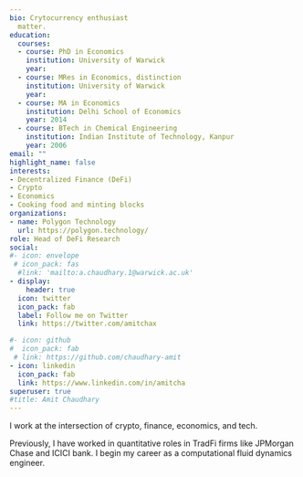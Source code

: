 ```yaml
---
bio: Crytocurrency enthusiast 
  matter.
education:
  courses:
  - course: PhD in Economics
    institution: University of Warwick
    year:
  - course: MRes in Economics, distinction 
    institution: University of Warwick
    year: 
  - course: MA in Economics
    institution: Delhi School of Economics
    year: 2014
  - course: BTech in Chemical Engineering 
    institution: Indian Institute of Technology, Kanpur 
    year: 2006
email: ""
highlight_name: false
interests:
- Decentralized Finance (DeFi)
- Crypto 
- Economics
- Cooking food and minting blocks
organizations:
- name: Polygon Technology
  url: https://polygon.technology/
role: Head of DeFi Research
social:
#- icon: envelope
 # icon_pack: fas
  #link: 'mailto:a.chaudhary.1@warwick.ac.uk'
- display:
    header: true
  icon: twitter
  icon_pack: fab
  label: Follow me on Twitter
  link: https://twitter.com/amitchax

#- icon: github
#  icon_pack: fab
 # link: https://github.com/chaudhary-amit
- icon: linkedin
  icon_pack: fab
  link: https://www.linkedin.com/in/amitcha
superuser: true
#title: Amit Chaudhary
---
```



I work at the intersection of crypto, finance, economics, and tech.


Previously, I have worked in quantitative roles in TradFi firms like JPMorgan Chase and ICICI bank. I begin my career as a computational fluid dynamics engineer.

<!--{{< icon name="download" pack="fas" >}} Download my {{< staticref "media/cv_amit_chaudhary.pdf" "newtab" >}}resumé{{< /staticref >}}.*/}} -->
